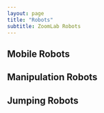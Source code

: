 ```yaml
---
layout: page
title: "Robots"
subtitle: ZoomLab Robots
---
```


## Mobile Robots

## Manipulation Robots

## Jumping Robots

